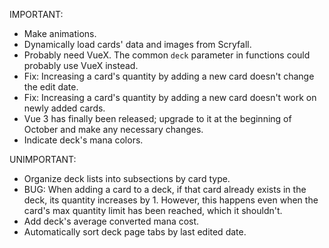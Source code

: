 IMPORTANT:

- Make animations.
- Dynamically load cards' data and images from Scryfall.
- Probably need VueX. The common `deck` parameter in functions could probably use VueX instead.
- Fix: Increasing a card's quantity by adding a new card doesn't change the edit date.
- Fix: Increasing a card's quantity by adding a new card doesn't work on newly added cards.
- Vue 3 has finally been released; upgrade to it at the beginning of October and make any necessary changes.
- Indicate deck's mana colors.


UNIMPORTANT:

- Organize deck lists into subsections by card type.
- BUG: When adding a card to a deck, if that card already exists in the deck, its quantity increases by 1. However, this happens even when the card's max quantity limit has been reached, which it shouldn't.
- Add deck's average converted mana cost.
- Automatically sort deck page tabs by last edited date.